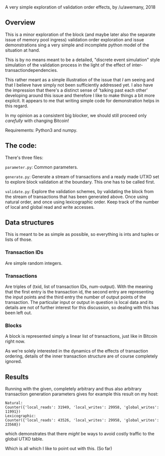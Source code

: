 A very simple exploration of validation order effects, by /u/awemany, 2018

Overview
--------

This is a minor exploration of the block (and maybe later also the
separate issue of memory pool ingress) validation order exploration
and issue demonstrations sing a very simple and incomplete python
model of the situation at hand.

This is by no means meant to be a detailed, "discrete event
simulation" style simulation of the validation process in the light of
the effect of inter-transactiondependencies.

This rather meant as a simple illustration of the issue that _I_ am
seeing and that I believe have simply not been sufficiently addressed
yet.  I also have the impression that there's a distinct sense of
'talking past each other' developing around this issue and therefore I
like to make things a bit more explicit.  It appears to me that
writing simple code for demonstration helps in this regard.

In my opinion as a consistent big blocker, we should still
proceed only *carefully* with changing Bitcoin!

Requirements: Python3 and numpy.

The code:
---------
There's three files:

`parameter.py`: Common parameters.

`generate.py`: Generate a stream of transactions and a ready made UTXO
set to explore block validation at the boundary. This one has to be called first.

`validate.py`: Explore the validation schemes, by validating the block
from the stream of transactions that has been generated above. Once
using natural order, and once using lexicographic order. Keep track of
the number of local and global read and write accesses.

Data structures
---------------
This is meant to be as simple as possible, so everything is ints
and tuples or lists of those.

### Transaction IDs
Are simple random integers.

### Transactions
Are triples of (txid, list of transaction IDs, num-output). With the meaning that the
first entry is the transaction id, the second entry are representing the input points
and the third entry the number of output points
of the transaction. The particular input or output in question is local data and
its details are not of further interest for this discussion, so dealing with this
has been left out.

### Blocks
A block is represented simply a linear list of transactions, just like in Bitcoin
right now.

As we're solely interested in the dynamics of the effects of transaction
ordering, details of the inner transaction structure are of course completely ignored.

Results
-------

Running with the given, completely arbitrary and thus also arbitrary
transaction generation parameters gives for example this result on my
host:

```
Natural:
Counter({'local_reads': 31949, 'local_writes': 29958, 'global_writes': 11991})
Lexicographic:
Counter({'local_reads': 43526, 'local_writes': 29958, 'global_writes': 23568})
```

which demonstrates that there *might* be ways to avoid costly traffic to
the global UTXO table.

Which is all which I like to point out with this. (So far)
